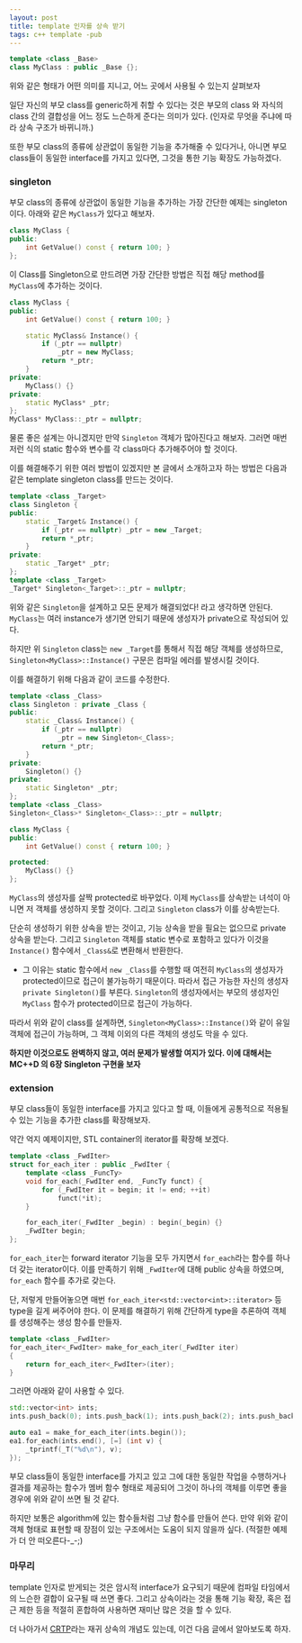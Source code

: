 ```yaml
---
layout: post
title: template 인자를 상속 받기
tags: c++ template -pub
---
```


```cpp
template <class _Base>
class MyClass : public _Base {};
```

위와 같은 형태가 어떤 의미를 지니고, 어느 곳에서 사용될 수 있는지 살펴보자

일단 자신의 부모 class를 generic하게 취할 수 있다는 것은 부모의 class 와 자식의 class 간의 결합성을 어느 정도 느슨하게 준다는 의미가 있다. (인자로 무엇을 주냐에 따라 상속 구조가 바뀌니까.)

또한 부모 class의 종류에 상관없이 동일한 기능을 추가해줄 수 있다거나, 아니면 부모 class들이 동일한 interface를 가지고 있다면, 그것을 통한 기능 확장도 가능하겠다.

### singleton ###

부모 class의 종류에 상관없이 동일한 기능을 추가하는 가장 간단한 예제는 singleton이다. 아래와 같은 `MyClass`가 있다고 해보자.

```cpp
class MyClass {
public:
    int GetValue() const { return 100; }
};
```

이 Class를 Singleton으로 만드려면 가장 간단한 방법은 직접 해당 method를 `MyClass`에 추가하는 것이다.

```cpp
class MyClass {
public:
    int GetValue() const { return 100; }

    static MyClass& Instance() {
        if (_ptr == nullptr)
            _ptr = new MyClass;
        return *_ptr;
    }
private:
    MyClass() {}
private:
    static MyClass* _ptr;
};
MyClass* MyClass::_ptr = nullptr;
```

물론 좋은 설계는 아니겠지만 만약 `Singleton` 객체가 많아진다고 해보자. 그러면 매번 저런 식의 static 함수와 변수를 각 class마다 추가해주어야 할 것이다.

이를 해결해주기 위한 여러 방법이 있겠지만 본 글에서 소개하고자 하는 방법은 다음과 같은 template singleton class를 만드는 것이다.

```cpp
template <class _Target>
class Singleton {
public:
    static _Target& Instance() {
        if (_ptr == nullptr) _ptr = new _Target;
        return *_ptr;
    }
private:
    static _Target* _ptr;
};
template <class _Target>
_Target* Singleton<_Target>::_ptr = nullptr;
```

위와 같은 `Singleton`을 설계하고 모든 문제가 해결되었다! 라고 생각하면 안된다. `MyClass`는 여러 instance가 생기면 안되기 때문에 생성자가 private으로 작성되어 있다.

하지만 위 `Singleton` class는 `new _Target`를 통해서 직접 해당 객체를 생성하므로, `Singleton<MyClass>::Instance()` 구문은  컴파일 에러를 발생시킬 것이다.

이를 해결하기 위해 다음과 같이 코드를 수정한다.

```cpp
template <class _Class>
class Singleton : private _Class {
public:
    static _Class& Instance() {
        if (_ptr == nullptr)
            _ptr = new Singleton<_Class>;
        return *_ptr;
    }
private:
    Singleton() {}
private:
    static Singleton* _ptr;
};
template <class _Class>
Singleton<_Class>* Singleton<_Class>::_ptr = nullptr;

class MyClass {
public:
    int GetValue() const { return 100; }

protected:
    MyClass() {}
};
```

`MyClass`의 생성자를 살짝 protected로 바꾸었다. 이제 `MyClass`를 상속받는 녀석이 아니면 저 객체를 생성하지 못할 것이다. 그리고 `Singleton` class가 이를 상속받는다.

단순히 생성하기 위한 상속을 받는 것이고, 기능 상속을 받을 필요는 없으므로 private 상속을 받는다. 그리고 `Singleton` 객체를 static 변수로 포함하고 있다가 이것을 `Instance()` 함수에서 `_Class&`로 변환해서 반환한다.

* 그 이유는 static 함수에서 `new _Class`를 수행할 때 여전히 `MyClass`의 생성자가 protected이므로 접근이 불가능하기 때문이다. 따라서 접근 가능한 자신의 생성자 `private Singleton()`를 부른다. `Singleton`의 생성자에서는 부모의 생성자인 `MyClass` 함수가 protected이므로 접근이 가능하다.

따라서 위와 같이 class를 설계하면, `Singleton<MyClass>::Instance()`와 같이 유일 객체에 접근이 가능하며, 그 객체 이외의 다른 객체의 생성도 막을 수 있다.

**하지만 이것으로도 완벽하지 않고, 여러 문제가 발생할 여지가 있다. 이에 대해서는 MC++D 의 6장 Singleton 구현을 보자**

### extension ###

부모 class들이 동일한 interface를 가지고 있다고 할 때, 이들에게 공통적으로 적용될 수 있는 기능을 추가한 class를 확장해보자.

약간 억지 예제이지만, STL container의 iterator를 확장해 보겠다.

```cpp
template <class _FwdIter>
struct for_each_iter : public _FwdIter {
    template <class _FuncTy>
    void for_each(_FwdIter end, _FuncTy funct) {
        for (_FwdIter it = begin; it != end; ++it)
            funct(*it);
    }

    for_each_iter(_FwdIter _begin) : begin(_begin) {}
    _FwdIter begin;
};
```

`for_each_iter`는 forward iterator 기능을 모두 가지면서 `for_each`라는 함수를 하나 더 갖는 iterator이다. 이를 만족하기 위해 `_FwdIter`에 대해 public 상속을 하였으며, `for_each` 함수를 추가로 갖는다.

단, 저렇게 만들어놓으면 매번 `for_each_iter<std::vector<int>::iterator>` 등 type을 길게 써주어야 한다. 이 문제를 해결하기 위해 간단하게 type을 추론하여 객체를 생성해주는 생성 함수를 만들자.

```cpp
template <class _FwdIter>
for_each_iter<_FwdIter> make_for_each_iter(_FwdIter iter)
{
    return for_each_iter<_FwdIter>(iter);
}
```

그러면 아래와 같이 사용할 수 있다.

```cpp
std::vector<int> ints;
ints.push_back(0); ints.push_back(1); ints.push_back(2); ints.push_back(3);

auto ea1 = make_for_each_iter(ints.begin());
ea1.for_each(ints.end(), [=] (int v) {
    _tprintf(_T("%d\n"), v);
});
```

부모 class들이 동일한 interface를 가지고 있고 그에 대한 동일한 작업을 수행하거나 결과를 제공하는 함수가 멤버 함수 형태로 제공되어 그것이 하나의 객체를 이루면 좋을 경우에 위와 같이 쓰면 될 것 같다.

하지만 보통은 algorithm에 있는 함수들처럼 그냥 함수를 만들어 쓴다. 만약 위와 같이 객체 형태로 표현할 때 장점이 있는 구조에서는 도움이 되지 않을까 싶다. (적절한 예제가 더 안 떠오른다-_-;)

### 마무리 ###

template 인자로 받게되는 것은 암시적 interface가 요구되기 때문에 컴파일 타임에서의 느슨한 결합이 요구될 때 쓰면 좋다. 그리고 상속이라는 것을 통해 기능 확장, 혹은 접근 제한 등을 적절히 혼합하여 사용하면 재미난 많은 것을 할 수 있다.

더 나아가서 [CRTP](http://en.wikipedia.org/wiki/Curiously_recurring_template_pattern)라는 재귀 상속의 개념도 있는데, 이건 다음 글에서 알아보도록 하자.